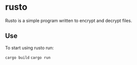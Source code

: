 # rusto
Rusto is a simple program written to encrypt and decrypt files.

## Use
To start using rusto run:

`cargo build`
`cargo run`
